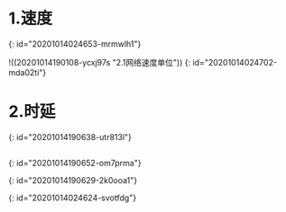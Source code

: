 # 1.速度
{: id="20201014024653-mrmwlh1"}

!((20201014190108-ycxj97s "2.1网络速度单位"))
{: id="20201014024702-mda02ti"}

# 2.时延
{: id="20201014190638-utr813l"}

##
{: id="20201014190652-om7prma"}

{: id="20201014190629-2k0ooa1"}

{: id="20201014024624-svotfdg"}
